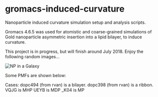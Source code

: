 # gromacs-induced-curvature
Nanoparticle induced curvature simulation setup and analysis scripts.

Gromacs 4.6.5 was used for atomistic and coarse-grained simulations of Gold nanoparticle asymmetric insertion into a lipid bilayer, to induce curvature.

This project is in progress, but will finish around July 2018. Enjoy the following random images...

![NP in a Galaxy](https://i.imgur.com/f1LfHmA.jpg)

Some PMFs are shown below: 


Cases:
dopc494 (from rvan) is a bilayer.
dopc398 (from rvan) is a ribbon.
VQJG is MHP
UEYB is MDP
_K04 is MP
